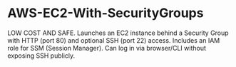 # AWS-EC2-With-SecurityGroups
LOW COST AND SAFE. Launches an EC2 instance behind a Security Group with HTTP (port 80) and optional SSH (port 22) access. Includes an IAM role for SSM (Session Manager). Can log in via browser/CLI without exposing SSH publicly.
